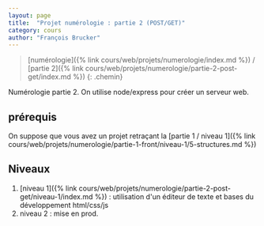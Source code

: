 ```yaml
---
layout: page
title:  "Projet numérologie : partie 2 (POST/GET)"
category: cours
author: "François Brucker"
---
```

> [numérologie]({% link cours/web/projets/numerologie/index.md %}) / [partie 2]({% link cours/web/projets/numerologie/partie-2-post-get/index.md %})
{: .chemin}

Numérologie partie 2. On utilise node/express pour créer un serveur web.

## prérequis

On suppose que vous avez un projet retraçant la [partie 1 / niveau 1]({% link cours/web/projets/numerologie/partie-1-front/niveau-1/5-structures.md %})
## Niveaux

1. [niveau 1]({% link cours/web/projets/numerologie/partie-2-post-get/niveau-1/index.md %}) : utilisation d'un éditeur de texte et bases du développement html/css/js
2. niveau 2 : mise en prod.

